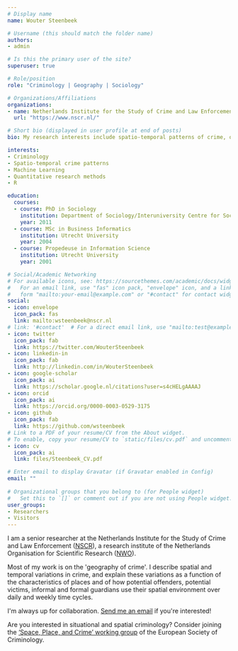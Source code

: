 ```yaml
---
# Display name
name: Wouter Steenbeek

# Username (this should match the folder name)
authors:
- admin

# Is this the primary user of the site?
superuser: true

# Role/position
role: "Criminology | Geography | Sociology"

# Organizations/Affiliations
organizations:
- name: Netherlands Institute for the Study of Crime and Law Enforcement
  url: "https://www.nscr.nl/"

# Short bio (displayed in user profile at end of posts)
bio: My research interests include spatio-temporal patterns of crime, offender decision-making, neighborhoods, machine learning, and R.

interests:
- Criminology
- Spatio-temporal crime patterns
- Machine Learning
- Quantitative research methods
- R

education:
  courses:
  - course: PhD in Sociology
    institution: Department of Sociology/Interuniversity Centre for Social Science Theory and Methodology (ICS), Utrecht University
    year: 2011
  - course: MSc in Business Informatics
    institution: Utrecht University
    year: 2004
  - course: Propedeuse in Information Science
    institution: Utrecht University
    year: 2001

# Social/Academic Networking
# For available icons, see: https://sourcethemes.com/academic/docs/widgets/#icons
#   For an email link, use "fas" icon pack, "envelope" icon, and a link in the
#   form "mailto:your-email@example.com" or "#contact" for contact widget.
social:
- icon: envelope
  icon_pack: fas
  link: mailto:wsteenbeek@nscr.nl
# link: '#contact'  # For a direct email link, use "mailto:test@example.org".
- icon: twitter
  icon_pack: fab
  link: https://twitter.com/WouterSteenbeek
- icon: linkedin-in
  icon_pack: fab
  link: http://linkedin.com/in/WouterSteenbeek
- icon: google-scholar
  icon_pack: ai
  link: https://scholar.google.nl/citations?user=s4cHELgAAAAJ
- icon: orcid
  icon_pack: ai
  link: https://orcid.org/0000-0003-0529-3175
- icon: github
  icon_pack: fab
  link: https://github.com/wsteenbeek
# Link to a PDF of your resume/CV from the About widget.
# To enable, copy your resume/CV to `static/files/cv.pdf` and uncomment the lines below.  
- icon: cv
  icon_pack: ai
  link: files/Steenbeek_CV.pdf

# Enter email to display Gravatar (if Gravatar enabled in Config)
email: ""
  
# Organizational groups that you belong to (for People widget)
#   Set this to `[]` or comment out if you are not using People widget.  
user_groups:
- Researchers
- Visitors
---
```


I am a senior researcher at the Netherlands Institute for the Study of Crime and Law Enforcement ([NSCR](https://www.nscr.nl)), a research institute of the Netherlands Organisation for Scientific Research ([NWO](https://www.nwo.nl)).

Most of my work is on the 'geography of crime'. I describe spatial and temporal variations in crime, and explain these variations as a function of the characteristics of places and of how potential offenders, potential victims, informal and formal guardians use their spatial environment over daily and weekly time cycles.

I'm always up for collaboration. [Send me an email](mailto:wsteenbeek@nscr.nl) if you're interested!

Are you interested in situational and spatial criminology? Consider joining the [‘Space, Place, and Crime’ working group](http://www.space-place-crime.eu/) of the European Society of Criminology.

